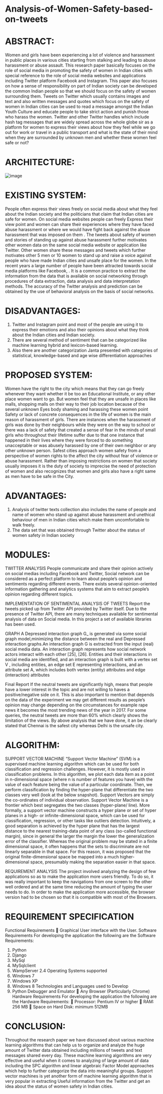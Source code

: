 # Analysis-of-Women-Safety-based-on-tweets

# ABSTRACT:

Women and girls have been experiencing a lot of violence and harassment in public places in various cities starting from stalking and leading to abuse harassment or abuse assault. This research paper basically focuses on the role of social media in promoting the safety of women in Indian cities with special reference to the role of social media websites and applications including Twitter platform Facebook and Instagram. This paper also focuses on how a sense of responsibility on part of Indian society can be developed the common Indian people so that we should focus on the safety of women surrounding them. Tweets on Twitter which usually contains images and text and also written messages and quotes which focus on the safety of women in Indian cities can be used to read a message amongst the Indian Youth Culture and educate people to take strict action and punish those who harass the women. Twitter and other Twitter handles which include hash tag messages that are widely spread across the whole globe sir as a platform for women to express their views about how they feel while we go out for work or travel in a public transport and what is the state of their mind when they are surrounded by unknown men and whether these women feel safe or not?

# ARCHITECTURE:
 



![image](https://github.com/user-attachments/assets/fb4de876-98cd-4d71-a112-809ab3c26d19)

















# EXISTING SYSTEM:

People often express their views freely on social media about what they feel about the Indian society and the politicians that claim that Indian cities are safe for women. On social media websites people can freely Express their view point and women can share their experiences where they have faced abuse harassment or where we would have fight back against the abuse harassment that was imposed on them . The tweets about safety of women and stories of standing up against abuse harassment further motivates other women data on the same social media website or application like Twitter. Other women share these messages and tweets which further motivates other 5 men or 10 women to stand up and raise a voice against people who have made Indian cities and unsafe place for the women. In the recent years a large number of people have been attracted towards social media platforms like Facebook, . It is a common practice to extract the information from the data that is available on social networking through procedures of data extraction, data analysis and data interpretation methods. The accuracy of the Twitter analysis and prediction can be obtained by the use of behavioral analysis on the basis of social networks.
 
# DISADVANTAGES:

1.	Twitter and Instagram point and most of the people are using it to express their emotions and also their opinions about what they think about the Indian cities and Indian society. 
2.	There are several method of sentiment that can be categorized like machine learning hybrid and lexicon-based learning.
3.	Also there are another categorization Janta presented with categories of statistical, knowledge-based and age wise differentiation approaches
   
# PROPOSED SYSTEM:

Women have the right to the city which means that they can go freely whenever they want whether it be too an Educational Institute, or any other place women want to go. But women feel that they are unsafe in places like malls, shopping malls on their way to their job location because of the several unknown Eyes body shaming and harassing these women point Safety or lack of concrete consequences in the life of women is the main reason of harassment of girls. There are instances when the harassment of girls was done by their neighbours while they were on the way to school or there was a lack of safety that created a sense of fear in the minds of small girls who throughout their lifetime suffer due to that one instance that happened in their lives where they were forced to do something unacceptable or was abusely harassed by one of their own neighbor or any other unknown person. Safest cities approach women safety from a perspective of women rights to the affect the city without fear of violence or abuse harassment. Rather than imposing restrictions on women that society usually imposes it is the duty of society to imprecise the need of protection of women and also recognizes that women and girls also have a right same as men have to be safe in the City.

# ADVANTAGES:

1.	Analysis of twitter texts collection also includes the name of people and name of women who stand up against abuse harassment and unethical behaviour of men in Indian cities which make them uncomfortable to walk freely. 
2.	The data set that was obtained through Twitter about the status of women safety in Indian society 


# MODULES:
TWITTER ANALYSIS
People communicate and share their opinion actively on social medias including Facebook and Twitter, Social network can be considered as a perfect platform to learn about people’s opinion and sentiments regarding different events. There exists several opinion-oriented information gathering and analytics systems that aim to extract people’s opinion regarding different topics. 

IMPLEMENTATION OF SENTIMENTAL ANALYSIS OF TWEETS
Report the tweets picked up from Twitter API provided by Twitter itself. Due to the presence of Twitter API, there are many techniques available for sentimental analysis of data on Social media. In this project a set of available libraries has been used.

GRAPH 
A Depressed interaction graph G_ is generated via some social graph model,minimizing the distance between the real and Depressed interaction graphs.An interaction graph G is extracted from the input (real) social media data. An interaction graph represents how social network actors interact with each other [25], [26]. Entities and their interactions in social media are identified, and an interaction graph is built with a vertex set V , including entities, an edge set E representing interactions, and an attribute set A, which includes both vertex (entity) attributes and edge (interaction) attributes



Final Report
	If the neutral tweets are significantly high, means that people have a lower interest in the topic and are not willing to haves a positive/negative side on it. This is also important to mention that depends on the data of the experiment we may get
different results as people’s opinion may change depending on the circumstances for example rape news it becomes the most trending news of the year in 2017. For some queries, the neutral tweets are more than 60% which clearly shows the limitation of the views. By above analysis that we have done, it an be clearly stated that Chennai is the safest city whereas Delhi is the unsafe city.

# ALGORITHM:
SUPPORT VECTOR MACHINE
“Support Vector Machine” (SVM) is a supervised machine learning algorithm which can be used for both classification and regression challenges. However, it is mostly used in classification problems. In this algorithm, we plot each data item as a point in n-dimensional space (where n is number of features you have) with the value of each feature being the value of a particular coordinate. Then, we perform classification by finding the hyper-plane that differentiate the two classes very well (look at the below snapshot). Support Vectors are simply the co-ordinates of individual observation. Support Vector Machine is a frontier which best segregates the two classes (hyper-plane/ line). More formally, a support vector machine constructs a hyper plane or set of hyper planes in a high- or infinite-dimensional space, which can be used for classification, regression, or other tasks like outliers detection. Intuitively, a good separation is achieved by the hyper plane that has the largest distance to the nearest training-data point of any class (so-called functional margin), since in general the larger the margin the lower the generalization error of the classifier. Whereas the original problem may be stated in a finite dimensional space, it often happens that the sets to discriminate are not linearly separable in that space. For this reason, it was proposed that the original finite-dimensional space be mapped into a much higher-dimensional space, presumably making the separation easier in that space.

REQUIREMENT ANALYSIS
	The project involved analyzing the design of few applications so as to make the application more users friendly. To do so, it was really important to keep the navigations from one screen to the other well ordered and at the same time reducing the amount of typing the user needs to do. In order to make the application more accessible, the browser version had to be chosen so that it is compatible with most of the Browsers. 
 
# REQUIREMENT SPECIFICATION
Functional Requirements
	Graphical User interface with the User.
Software Requirements
For developing the application the following are the Software Requirements:
1.	Python
2.	Django
3.	MySql
4.	MySqlclient
5.	WampServer 2.4
Operating Systems supported
1.	Windows 7
2.	Windows XP
3.	Windows 8
Technologies and Languages used to Develop
1.	Python
Debugger and Emulator
	Any Browser (Particularly Chrome)
Hardware Requirements
For developing the application the following are the Hardware Requirements:
	Processor: Pentium IV or higher
	RAM: 256 MB
	Space on Hard Disk: minimum 512MB

# CONCLUSION:
Throughout the research paper we have discussed about various machine learning algorithms that can help us to organize and analyze the huge amount of Twitter data obtained including millions of tweets and text messages shared every day. These machine learning algorithms are very effective and useful when it comes to analyzing of large amount of data including the SPC algorithm and linear algebraic Factor Model approaches which help to further categorize the data into meaningful groups. Support vector machines is yet another form of machine learning algorithm that is very popular in extracting Useful information from the Twitter and get an idea about the status of women safety in Indian cities.



